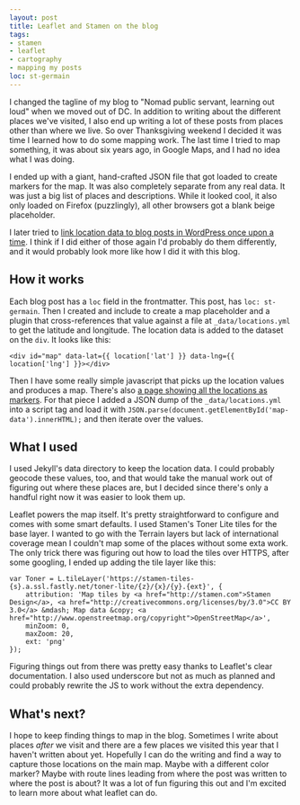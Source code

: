 ```yaml
---
layout: post
title: Leaflet and Stamen on the blog
tags:
- stamen
- leaflet
- cartography
- mapping my posts
loc: st-germain
---
```

I changed the tagline of my blog to "Nomad public servant, learning out loud" when we moved out of DC. In addition to writing about the different places we've visited, I also end up writing a lot of these posts from places other than where we live. So over Thanksgiving weekend I decided it was time I learned how to do some mapping work. The last time I tried to map something, it was about six years ago, in Google Maps, and I had no idea what I was doing.

I ended up with a giant, hand-crafted JSON file that got loaded to create markers for the map. It was also completely separate from any real data. It was just a big list of places and descriptions. While it looked cool, it also only loaded on Firefox (puzzlingly), all other browsers got a blank beige placeholder.

I later tried to [link location data to blog posts in WordPress once upon a time](https://github.com/gboone/WordPress-Travel-Plugin). I think if I did either of those again I'd probably do them differently, and it would probably look more like how I did it with this blog.

## How it works

Each blog post has a `loc` field in the frontmatter. This post, has `loc: st-germain`. Then I created and include to create a map placeholder and a plugin that cross-references that value against a file at `_data/locations.yml` to get the latitude and longitude. The location data is added to the dataset on the `div`. It looks like this:

```
<div id="map" data-lat={{ location['lat'] }} data-lng={{ location['lng'] }}></div>
```

Then I have some really simple javascript that picks up the location values and produces a map. There's also [a page showing all the locations as markers](/map/). For that piece I added a JSON dump of the `_data/locations.yml` into a script tag and load it with `JSON.parse(document.getElementById('map-data').innerHTML);` and then iterate over the values.

## What I used

I used Jekyll's data directory to keep the location data. I could probably geocode these values, too, and that would take the manual work out of figuring out where these places are, but I decided since there's only a handful right now it was easier to look them up.

Leaflet powers the map itself. It's pretty straightforward to configure and comes with some smart defaults. I used Stamen's Toner Lite tiles for the base layer. I wanted to go with the Terrain layers but lack of international coverage mean I couldn't map some of the places without some exta work. The only trick there was figuring out how to load the tiles over HTTPS, after some googling, I ended up adding the tile layer like this:

```
var Toner = L.tileLayer('https://stamen-tiles-{s}.a.ssl.fastly.net/toner-lite/{z}/{x}/{y}.{ext}', {
	attribution: 'Map tiles by <a href="http://stamen.com">Stamen Design</a>, <a href="http://creativecommons.org/licenses/by/3.0">CC BY 3.0</a> &mdash; Map data &copy; <a href="http://www.openstreetmap.org/copyright">OpenStreetMap</a>',
	minZoom: 0,
	maxZoom: 20,
	ext: 'png'
});
```

Figuring things out from there was pretty easy thanks to Leaflet's clear documentation. I also used underscore but not as much as planned and could probably rewrite the JS to work without the extra dependency.

## What's next?

I hope to keep finding things to map in the blog. Sometimes I write about places _after_ we visit and there are a few places we visited this year that I haven't written about yet. Hopefully I can do the writing and find a way to capture those locations on the main map. Maybe with a different color marker? Maybe with route lines leading from where the post was written to where the post is about? It was a lot of fun figuring this out and I'm excited to learn more about what leaflet can do.
